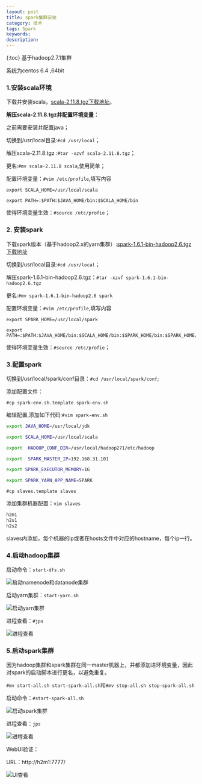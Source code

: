 ```yaml
---
layout: post
title: spark集群安装
category: 技术
tags: Spark
keywords: 
description: 
---
```

 
{:toc}
基于hadoop2.7.1集群

系统为centos 6.4 ,64bit

### 1.安装scala环境

下载并安装scala，[scala-2.11.8.tgz下载地址](http://downloads.lightbend.com/scala/2.11.8/scala-2.11.8.tgz)。

**解压scala-2.11.8.tgz并配置环境变量：**

之前需要安装并配置java；

切换到/usr/local目录:`#cd /usr/local`；

解压scala-2.11.8.tgz :`#tar -xzvf scala-2.11.8.tgz`；

更名:`#mv scala-2.11.8 scala`,使用简单；

配置环境变量：`#vim /etc/profile`,填写内容

```vim
export SCALA_HOME=/usr/local/scala

export PATH=:$PATH:$JAVA_HOME/bin:$SCALA_HOME/bin
```

使得环境变量生效：`#source /etc/profie`；

### 2. 安装spark

下载spark版本（基于hadoop2.x的yarn集群）:[spark-1.6.1-bin-hadoop2.6.tgz下载地址](http://www.apache.org/dyn/closer.lua/spark/spark-1.6.1/spark-1.6.1-bin-hadoop2.6.tgz)

切换到/usr/local目录:`#cd /usr/local`；

解压spark-1.6.1-bin-hadoop2.6.tgz：`#tar -xzvf spark-1.6.1-bin-hadoop2.6.tgz`

更名:`#mv spark-1.6.1-bin-hadoop2.6 spark`

配置环境变量：`#vim /etc/profile`,填写内容

```vim
export SPARK_HOME=/usr/local/spark

export PATH=:$PATH:$JAVA_HOME/bin:$SCALA_HOME/bin:$SPARK_HOME/bin:$SPARK_HOME/sbin
```

使得环境变量生效：`#source /etc/profie`；

### 3.配置spark

切换到/usr/local/spark/conf目录：`#cd /usr/local/spark/conf`;

添加配置文件：

`#cp spark-env.sh.template spark-env.sh`

编辑配置,添加如下代码:`#vim spark-env.sh`

```bash
export JAVA_HOME=/usr/local/jdk

export SCALA_HOME=/usr/local/scala

export  HADOOP_CONF_DIR=/usr/local/hadoop271/etc/hadoop

export  SPARK_MASTER_IP=192.168.31.101

export SPARK_EXECUTOR_MEMORY=1G

export SPARK_YARN_APP_NAME=SPARK
```

`#cp slaves.template slaves`

添加集群机器配置：`vim slaves`

```bash
h2m1
h2s1
h2s2
```

slaves内添加，每个机器的ip或者在hosts文件中对应的hostname，每个ip一行。

### 4.启动hadoop集群

启动命令：`start-dfs.sh`

![启动namenode和datanode集群](/public/img/posts/hadoop/spark-start-setup-1.png)

启动yarn集群：`start-yarn.sh`

![启动yarn集群](/public/img/posts/hadoop/spark-start-setup-2.png)

进程查看：`#jps`

![进程查看](/public/img/posts/hadoop/spark-start-setup-3.png)

### 5.启动spark集群

因为hadoop集群和spark集群在同一master机器上，并都添加进环境变量，因此对spark的启动脚本进行更名，以避免重复。

`#mv start-all.sh start-spark-all.sh`和`#mv stop-all.sh stop-spark-all.sh`

启动命令：`#start-spark-all.sh`

![启动spark集群](/public/img/posts/hadoop/spark-start-setup-4.png)

进程查看：`jps`

![进程查看](/public/img/posts/hadoop/spark-start-setup-5.png)

WebUI验证：

URL：http://h2m1:7777/

![UI查看](/public/img/posts/hadoop/spark-start-setup-6.png)



